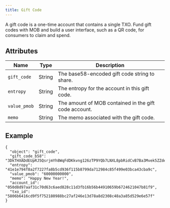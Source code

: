 ```yaml
---
title: Gift Code
---
```

A gift code is a one-time account that contains a single TXO. Fund gift codes with MOB and build a user interface, such as a QR code, for consumers to claim and spend.

## Attributes

| Name | Type | Description |
| ---- | ---- | ----------- |
| `gift_code` | String | The base58-encoded gift code string to share. |
| `entropy` | String | The entropy for the account in this gift code. |
| `value_pmob` | String | The amount of MOB contained in the gift code account. |
| `memo` | String | The memo associated with the gift code. |

## Example

```
{
  "object": "gift_code",
  "gift_code_b58": "3DkTHXADdEUpRJ5QsrjmYh8WqFdDKkvng126zTP9YQb7LNXL8pbRidCvB7Ba3Mvek5ZZdev8EXNPrJBpGdtvfjk3hew1phmjdkf5mp35mbyvhB8UjRqoJJqDRswLrmKQL",
  "entropy": "41e1e794f8a2f7227fa8b5cd936f115b8799da712984c85f499e03bca43cba9c",
  "value_pmob": "60000000000",
  "memo": "Happy New Year!",
  "account_id": "050d8d97aaf31c70d63c6aed828c11d3fb16b56b44910659b6724621047b81f9",
  "txo_id": "5806b6416cd9f5f752180988bc27af246e13d78a8d2308c48a3a85d529e6e57f"
}
```